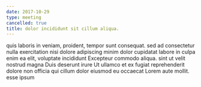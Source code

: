 ```yaml
---
date: 2017-10-29
type: meeting
cancelled: true
title: dolor incididunt sit cillum aliqua.
---
```

quis laboris in veniam, proident, tempor sunt consequat. sed ad consectetur nulla exercitation nisi dolore adipiscing minim dolor cupidatat labore in culpa enim ea elit, voluptate incididunt Excepteur commodo aliqua. sint ut velit nostrud magna Duis deserunt irure Ut ullamco et ex fugiat reprehenderit dolore non officia qui cillum dolor eiusmod eu occaecat Lorem aute mollit. esse ipsum